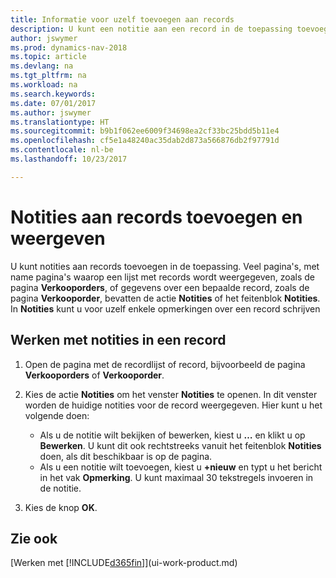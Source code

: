 ```yaml
---
title: Informatie voor uzelf toevoegen aan records
description: U kunt een notitie aan een record in de toepassing toevoegen. Stel dat u extra informatie hebt over een verkooporder die niet in een van de velden op de verkooporder kan worden ingevoerd.
author: jswymer
ms.prod: dynamics-nav-2018
ms.topic: article
ms.devlang: na
ms.tgt_pltfrm: na
ms.workload: na
ms.search.keywords: 
ms.date: 07/01/2017
ms.author: jswymer
ms.translationtype: HT
ms.sourcegitcommit: b9b1f062ee6009f34698ea2cf33bc25bdd5b11e4
ms.openlocfilehash: cf5e1a48240ac35dab2d873a566876db2f97791d
ms.contentlocale: nl-be
ms.lasthandoff: 10/23/2017

---
```

# <a name="adding-and-viewing-notes-on-records"></a>Notities aan records toevoegen en weergeven
 U <!--OnPrem and your colleagues -->kunt notities aan records toevoegen in de toepassing. Veel pagina's, met name pagina's waarop een lijst met records wordt weergegeven, zoals de pagina **Verkooporders**, of gegevens over een bepaalde record, zoals de pagina **Verkooporder**, bevatten de actie **Notities** of het feitenblok **Notities**. In **Notities** kunt u voor uzelf enkele opmerkingen over een record schrijven<!--OnPrem or others, and where you can view notes to you from others. For example, a note could be a general comment or processing instruction to your colleague, who can then respond to your note using their own **Notes**. Or, your colleague can add a note that gives you extra information about a sales order that is not covered by the information on the sales order. These notes and correspondences will follow the record as it is processed in the company.-->

<!--OnPrem
> [!NOTE]  
>  You can only select one recipient of the note.-->  
  
## <a name="to-work-with-notes-on-a-record"></a>Werken met notities in een record 
  
1.  Open de pagina met de recordlijst of record, bijvoorbeeld de pagina **Verkooporders** of **Verkooporder**.  
  
    <!-- If **Notes** is not visible on the page, then you can customize the page to display the Notes FactBox. -->
  
2.  Kies de actie **Notities** om het venster **Notities** te openen. In dit venster worden de huidige notities voor de record weergegeven. Hier kunt u het volgende doen:

    -   Als u de notitie wilt bekijken of bewerken, kiest u **…** en klikt u op **Bewerken**. U kunt dit ook rechtstreeks vanuit het feitenblok **Notities** doen, als dit beschikbaar is op de pagina.
    -   Als u een notitie wilt toevoegen, kiest u **+nieuw** en typt u het bericht in het vak **Opmerking**. U kunt maximaal 30 tekstregels invoeren in de notitie. 
  
<!-- 5.  In the **To** field, enter a user ID (your own or someone else’s) to indicate who the note is for.  
  
6.  Select the **Notify** field if you want to send a notification to the user in the **To** field. 
  
     If **Notify** is selected, the note will be sent as a notification to the user's **My Notifications** on the Role Center.  -->
  
3.  Kies de knop **OK**.  

## <a name="see-also"></a>Zie ook
[Werken met [!INCLUDE[d365fin](includes/d365fin_md.md)]](ui-work-product.md)  

